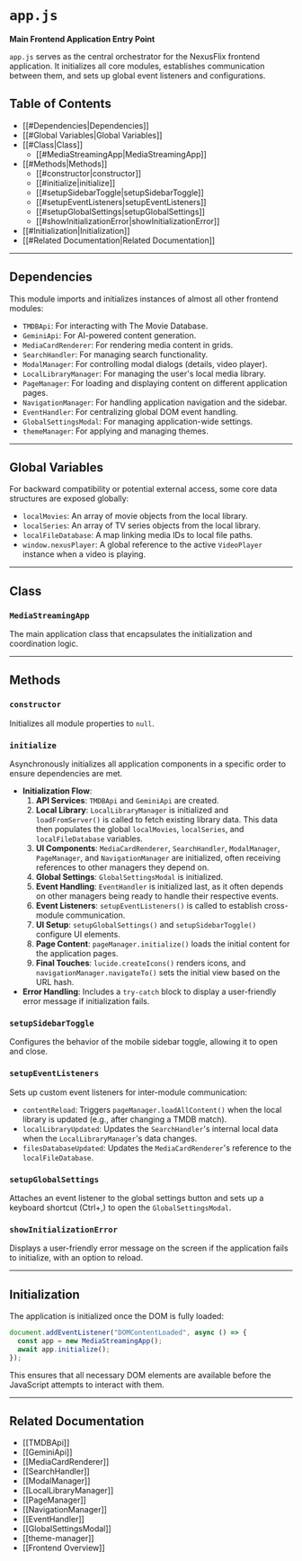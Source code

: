 # `app.js`

**Main Frontend Application Entry Point**

`app.js` serves as the central orchestrator for the NexusFlix frontend application. It initializes all core modules, establishes communication between them, and sets up global event listeners and configurations.

## Table of Contents
- [[#Dependencies|Dependencies]]
- [[#Global Variables|Global Variables]]
- [[#Class|Class]]
  - [[#MediaStreamingApp|MediaStreamingApp]]
- [[#Methods|Methods]]
  - [[#constructor|constructor]]
  - [[#initialize|initialize]]
  - [[#setupSidebarToggle|setupSidebarToggle]]
  - [[#setupEventListeners|setupEventListeners]]
  - [[#setupGlobalSettings|setupGlobalSettings]]
  - [[#showInitializationError|showInitializationError]]
- [[#Initialization|Initialization]]
- [[#Related Documentation|Related Documentation]]

---

## Dependencies

This module imports and initializes instances of almost all other frontend modules:

- `TMDBApi`: For interacting with The Movie Database.
- `GeminiApi`: For AI-powered content generation.
- `MediaCardRenderer`: For rendering media content in grids.
- `SearchHandler`: For managing search functionality.
- `ModalManager`: For controlling modal dialogs (details, video player).
- `LocalLibraryManager`: For managing the user's local media library.
- `PageManager`: For loading and displaying content on different application pages.
- `NavigationManager`: For handling application navigation and the sidebar.
- `EventHandler`: For centralizing global DOM event handling.
- `GlobalSettingsModal`: For managing application-wide settings.
- `themeManager`: For applying and managing themes.

---

## Global Variables

For backward compatibility or potential external access, some core data structures are exposed globally:

- `localMovies`: An array of movie objects from the local library.
- `localSeries`: An array of TV series objects from the local library.
- `localFileDatabase`: A map linking media IDs to local file paths.
- `window.nexusPlayer`: A global reference to the active `VideoPlayer` instance when a video is playing.

---

## Class

### `MediaStreamingApp`

The main application class that encapsulates the initialization and coordination logic.

---

## Methods

### `constructor`

Initializes all module properties to `null`.

### `initialize`

Asynchronously initializes all application components in a specific order to ensure dependencies are met.

- **Initialization Flow**:
  1.  **API Services**: `TMDBApi` and `GeminiApi` are created.
  2.  **Local Library**: `LocalLibraryManager` is initialized and `loadFromServer()` is called to fetch existing library data. This data then populates the global `localMovies`, `localSeries`, and `localFileDatabase` variables.
  3.  **UI Components**: `MediaCardRenderer`, `SearchHandler`, `ModalManager`, `PageManager`, and `NavigationManager` are initialized, often receiving references to other managers they depend on.
  4.  **Global Settings**: `GlobalSettingsModal` is initialized.
  5.  **Event Handling**: `EventHandler` is initialized last, as it often depends on other managers being ready to handle their respective events.
  6.  **Event Listeners**: `setupEventListeners()` is called to establish cross-module communication.
  7.  **UI Setup**: `setupGlobalSettings()` and `setupSidebarToggle()` configure UI elements.
  8.  **Page Content**: `pageManager.initialize()` loads the initial content for the application pages.
  9.  **Final Touches**: `lucide.createIcons()` renders icons, and `navigationManager.navigateTo()` sets the initial view based on the URL hash.
- **Error Handling**: Includes a `try-catch` block to display a user-friendly error message if initialization fails.

### `setupSidebarToggle`

Configures the behavior of the mobile sidebar toggle, allowing it to open and close.

### `setupEventListeners`

Sets up custom event listeners for inter-module communication:

- `contentReload`: Triggers `pageManager.loadAllContent()` when the local library is updated (e.g., after changing a TMDB match).
- `localLibraryUpdated`: Updates the `SearchHandler`'s internal local data when the `LocalLibraryManager`'s data changes.
- `filesDatabaseUpdated`: Updates the `MediaCardRenderer`'s reference to the `localFileDatabase`.

### `setupGlobalSettings`

Attaches an event listener to the global settings button and sets up a keyboard shortcut (Ctrl+,) to open the `GlobalSettingsModal`.

### `showInitializationError`

Displays a user-friendly error message on the screen if the application fails to initialize, with an option to reload.

---

## Initialization

The application is initialized once the DOM is fully loaded:

```javascript
document.addEventListener("DOMContentLoaded", async () => {
  const app = new MediaStreamingApp();
  await app.initialize();
});
```

This ensures that all necessary DOM elements are available before the JavaScript attempts to interact with them.

---

## Related Documentation
- [[TMDBApi]]
- [[GeminiApi]]
- [[MediaCardRenderer]]
- [[SearchHandler]]
- [[ModalManager]]
- [[LocalLibraryManager]]
- [[PageManager]]
- [[NavigationManager]]
- [[EventHandler]]
- [[GlobalSettingsModal]]
- [[theme-manager]]
- [[Frontend Overview]]
